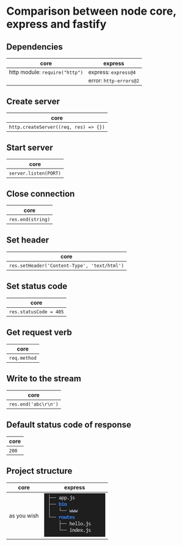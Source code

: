 # Comparison between node core, express and fastify

## Dependencies

| core | express
|---| --- |
|http module: `require("http")`| express: `express@4` |
| | error: `http-errors@2` |

## Create server

core |
--- |
`http.createServer((req, res) => {})` |

## Start server

core |
--- |
`server.listen(PORT)` |

## Close connection

core |
--- |
`res.end(string)`|

## Set header

core |
--- |
`res.setHeader('Content-Type', 'text/html')` |

## Set status code

core |
--- |
`res.statusCode = 405` |

## Get request verb

core |
--- |
`req.method` |

## Write to the stream

core |
--- |
`res.end('abc\r\n')` |

## Default status code of response

core |
--- |
`200` |

## Project structure

core | express |
--- | --- |
as you wish | ![](../images/structureOfExpress.png)